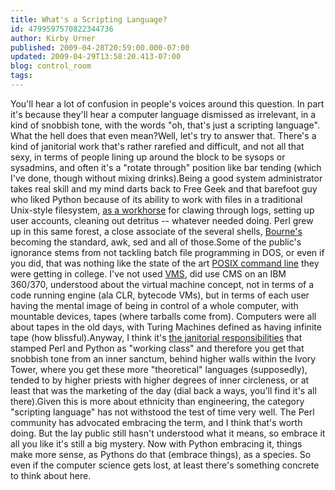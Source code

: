 ```yaml
---
title: What's a Scripting Language?
id: 4799597570822344736
author: Kirby Urner
published: 2009-04-28T20:59:00.000-07:00
updated: 2009-04-29T13:58:20.413-07:00
blog: control_room
tags: 
---
```


You'll hear a lot of confusion in people's voices around this question.  In part it's because they'll hear a computer language dismissed as irrelevant, in a kind of snobbish tone, with the words "oh, that's just a scripting language".  What the hell does that even mean?Well, let's try to answer that.  There's a kind of janitorial work that's rather rarefied and difficult, and not all that sexy, in terms of people lining up around the block to be sysops or sysadmins, and often it's a "rotate through" position like bar tending (which I've done, though without mixing drinks).Being a good system administrator takes real skill and my mind darts back to Free Geek and that barefoot guy who liked Python because of its ability to work with files in a traditional Unix-style filesystem, [as a workhorse](http://www.swc.scipy.org/) for clawing through logs, setting up user accounts, cleaning out detritus -- whatever needed doing.  Perl grew up in this same forest, a close associate of the several shells, [Bourne's](http://www.gnu.org/software/bash/manual/bashref.html) becoming the standard, awk, sed and all of those.Some of the public's ignorance stems from not tackling batch file programming in DOS, or even if you did, that was nothing like the state of the art [POSIX command line](http://en.wikipedia.org/wiki/POSIX) they were getting in college.  I've not used [VMS](http://en.wikipedia.org/wiki/VAX/VMS), did use CMS on an IBM 360/370, understood about the virtual machine concept, not in terms of a code running engine (ala CLR, bytecode VMs), but in terms of each user having the mental image of being in control of a whole computer, with mountable devices, tapes (where tarballs come from).  Computers were all about tapes in the old days, with Turing Machines defined as having infinite tape (how blissful).Anyway, I think it's [the janitorial responsibilities](http://mail.python.org/pipermail/chicago/2009-April/005891.html) that stamped Perl and Python as "working class" and therefore you get that snobbish tone from an inner sanctum, behind higher walls within the Ivory Tower, where you get these more "theoretical" languages (supposedly), tended to by higher priests with higher degrees of inner circleness, or at least that was the marketing of the day (dial back a ways, you'll find it's all there).Given this is more about ethnicity than engineering, the category "scripting language" has not withstood the test of time very well.  The Perl community has advocated embracing the term, and I think that's worth doing.  But the lay public still hasn't understood what it means, so embrace it all you like it's still a big mystery.  Now with Python embracing it, things make more sense, as Pythons do that (embrace things), as a species.  So even if the computer science gets lost, at least there's something concrete to think about here.